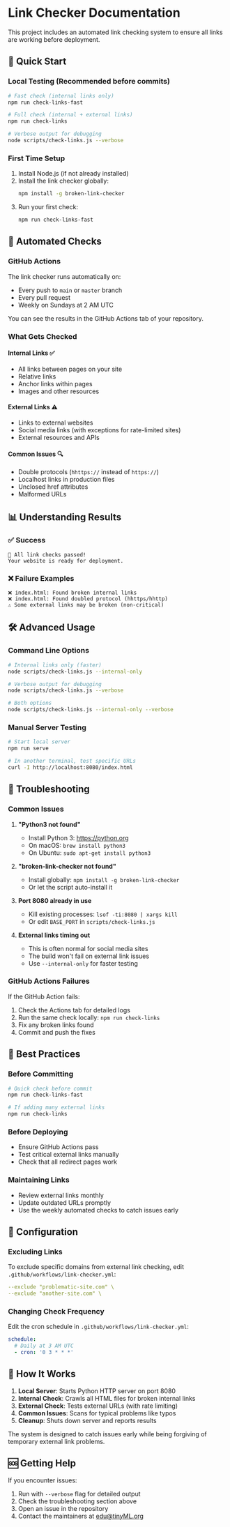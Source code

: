 # Link Checker Documentation

This project includes an automated link checking system to ensure all links are working before deployment.

## 🚀 Quick Start

### Local Testing (Recommended before commits)

```bash
# Fast check (internal links only)
npm run check-links-fast

# Full check (internal + external links)
npm run check-links

# Verbose output for debugging
node scripts/check-links.js --verbose
```

### First Time Setup

1. Install Node.js (if not already installed)
2. Install the link checker globally:
   ```bash
   npm install -g broken-link-checker
   ```
3. Run your first check:
   ```bash
   npm run check-links-fast
   ```

## 🔄 Automated Checks

### GitHub Actions

The link checker runs automatically on:
- Every push to `main` or `master` branch
- Every pull request
- Weekly on Sundays at 2 AM UTC

You can see the results in the GitHub Actions tab of your repository.

### What Gets Checked

#### Internal Links ✅
- All links between pages on your site
- Relative links
- Anchor links within pages
- Images and other resources

#### External Links ⚠️
- Links to external websites
- Social media links (with exceptions for rate-limited sites)
- External resources and APIs

#### Common Issues 🔍
- Double protocols (`hhttps://` instead of `https://`)
- Localhost links in production files
- Unclosed href attributes
- Malformed URLs

## 📊 Understanding Results

### ✅ Success
```
🎉 All link checks passed!
Your website is ready for deployment.
```

### ❌ Failure Examples
```
❌ index.html: Found broken internal links
❌ index.html: Found doubled protocol (hhttps/hhttp)
⚠️ Some external links may be broken (non-critical)
```

## 🛠 Advanced Usage

### Command Line Options

```bash
# Internal links only (faster)
node scripts/check-links.js --internal-only

# Verbose output for debugging
node scripts/check-links.js --verbose

# Both options
node scripts/check-links.js --internal-only --verbose
```

### Manual Server Testing

```bash
# Start local server
npm run serve

# In another terminal, test specific URLs
curl -I http://localhost:8080/index.html
```

## 🚨 Troubleshooting

### Common Issues

1. **"Python3 not found"**
   - Install Python 3: https://python.org
   - On macOS: `brew install python3`
   - On Ubuntu: `sudo apt-get install python3`

2. **"broken-link-checker not found"**
   - Install globally: `npm install -g broken-link-checker`
   - Or let the script auto-install it

3. **Port 8080 already in use**
   - Kill existing processes: `lsof -ti:8080 | xargs kill`
   - Or edit `BASE_PORT` in `scripts/check-links.js`

4. **External links timing out**
   - This is often normal for social media sites
   - The build won't fail on external link issues
   - Use `--internal-only` for faster testing

### GitHub Actions Failures

If the GitHub Action fails:

1. Check the Actions tab for detailed logs
2. Run the same check locally: `npm run check-links`
3. Fix any broken links found
4. Commit and push the fixes

## 📝 Best Practices

### Before Committing
```bash
# Quick check before commit
npm run check-links-fast

# If adding many external links
npm run check-links
```

### Before Deploying
- Ensure GitHub Actions pass
- Test critical external links manually
- Check that all redirect pages work

### Maintaining Links
- Review external links monthly
- Update outdated URLs promptly
- Use the weekly automated checks to catch issues early

## 🔧 Configuration

### Excluding Links

To exclude specific domains from external link checking, edit `.github/workflows/link-checker.yml`:

```yaml
--exclude "problematic-site.com" \
--exclude "another-site.com" \
```

### Changing Check Frequency

Edit the cron schedule in `.github/workflows/link-checker.yml`:

```yaml
schedule:
  # Daily at 3 AM UTC
  - cron: '0 3 * * *'
```

## 📖 How It Works

1. **Local Server**: Starts Python HTTP server on port 8080
2. **Internal Check**: Crawls all HTML files for broken internal links
3. **External Check**: Tests external URLs (with rate limiting)
4. **Common Issues**: Scans for typical problems like typos
5. **Cleanup**: Shuts down server and reports results

The system is designed to catch issues early while being forgiving of temporary external link problems.

## 🆘 Getting Help

If you encounter issues:

1. Run with `--verbose` flag for detailed output
2. Check the troubleshooting section above
3. Open an issue in the repository
4. Contact the maintainers at edu@tinyML.org 